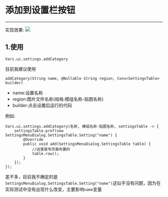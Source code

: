# 添加到设置栏按钮
***
实现效果:
<img src="F:\Mindustry-Java模组开发\data\img\添加到设置栏按钮-效果.png"/>
## 1.使用
```text
Vars.ui.settings.addCategory
```
目前我建议使用
```text
addCategory(String name, @Nullable String region, Cons<SettingsTable> builder)
```
* name:设置名称
* region:图片文件名称(规格:模组名称-贴图名称)
* builder:点击设置后运行的代码

例如:
```text
Vars.ui.settings.addCategory(名称, 模组名称-贴图名称, settingsTable -> {
    settingsTable.pref(new SettingsMenuDialog.SettingsTable.Setting("name") {
        @Override
        public void add(SettingsMenuDialog.SettingsTable table) {
            //这里是写页面布置的
            table.row();
        }
    });
});
```
差不多，目前我不确定的是`SettingsMenuDialog.SettingsTable.Setting("name")`这似乎没有问题，因为在实际测试中没有出现什么改变，主要影响`name`变量

